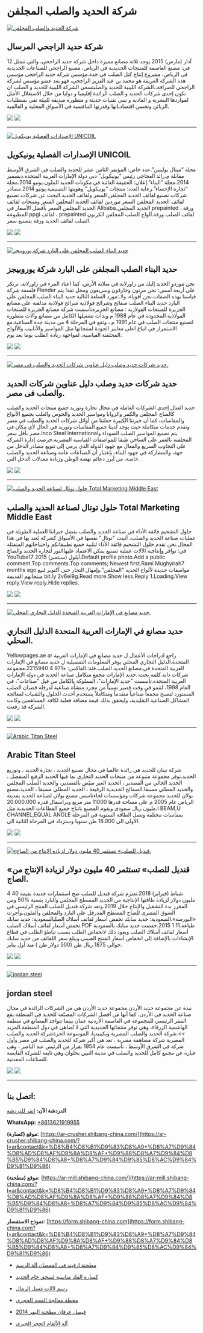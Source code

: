 # شركة الحديد والصلب المجلفن

<a href="https://swt.shibang-china.com/?l=ar&img&k=%D8%B4%D8%B1%D9%83%D8%A9+%D8%A7%D9%84%D8%AD%D8%AF%D9%8A%D8%AF+%D9%88%D8%A7%D9%84%D8%B5%D9%84%D8%A8+%D8%A7%D9%84%D9%85%D8%AC%D9%84%D9%81%D9%86" target="_blank">![شركة الحديد والصلب المجلفن](http://static.shibang-china.com/all-800x300/311.jpg)</a>

## شركة حديد الراجحي المرسال
12 آذار (مارس) 2015.يوجد ثلاثة مصانع مميزة داخل شركة حديد الراجحي، والتي تتمثل في: مصنع العاصمة للمنتجات الحديدية في الرياض، مصنع الراجحي للصناعات الحديدية في الرياض، مشروع إنتاج كتل الصلب في جدة.مؤسس شركة حديد الراجحي مؤسس هذه الشركة العريقة هو محمد بن عبد العزيز الراجحي، فهو يعد عضو مؤسس لشركة الراجحي للصرافة،.الشركة الليبية للحديد والصلبتسعى الشركة الليبية للحديد و الصلب ان تكون إحدى شركات الحديد و الصلب الرائدة إقليميا و دوليا من خلال الاستغلال الأمثل لمواردها البشرية و المادية و تبني تقنيات حديثة و متطورة صديقة للبيئة تفي بمتطلبات الزبائن وتحسن اقتصادياتها وقدرتها التنافسية في الأسواق المحلية و العالمية.


<a href="https://whatsapp.shibangsoft.com/WhatsApp.php" target="_blank" title="WhatsApp">![](http://static.shibang-china.com/icon/whatsapp.png)</a> <a href="https://swt.shibang-china.com/?l=ar&icon&k=%D8%B4%D8%B1%D9%83%D8%A9+%D8%A7%D9%84%D8%AD%D8%AF%D9%8A%D8%AF+%D9%88%D8%A7%D9%84%D8%B5%D9%84%D8%A8+%D8%A7%D9%84%D9%85%D8%AC%D9%84%D9%81%D9%86" target="_blank">![](http://static.shibang-china.com/icon/chat-ar.png)</a>

---

<a href="https://swt.shibang-china.com/?l=ar&img&k=%D8%B4%D8%B1%D9%83%D8%A9+%D8%A7%D9%84%D8%AD%D8%AF%D9%8A%D8%AF+%D9%88%D8%A7%D9%84%D8%B5%D9%84%D8%A8+%D8%A7%D9%84%D9%85%D8%AC%D9%84%D9%81%D9%86" target="_blank">![الإصدارات الفصلية يونيكويل UNICOIL](http://static.shibang-china.com/all-800x300/644.jpg)</a>

## الإصدارات الفصلية يونيكويل UNICOIL
مجلة “ميتال بوليتين”.عدد خاص: المؤتمر الثامن عشر للحديد والصلب في الشرق الأوسط مقابلة م.رائد العجاجي رئيس “يونيكويل” دبي دولة الإمارات العربية المتحدة.ديسمبر 2014.مجلة “البناء”.إعلان: الحقيقة الغائبة في مكونات الحديد الملون.يونيو 2014.مجلة “تجارة الإحساء”.رعاية العدد: منتجات “يونيكويل” وهويتها التصنيعية.يونيو 2014.مصادر شركات تصنيع لفائف الحديد المجلفن السعر ولفائف الحديد.البحث عن شركات تصنيع لفائف الحديد المجلفن السعر موردين لفائف الحديد المجلفن السعر ومنتجات لفائف الحديد المجلفن السعر بأفضل الأسعار في Alibaba.الحديد المجلفن prepainted ورقة ، المطبوعة ppgi لفائف ، prepainted لفائف الصلب ورقة.ألواح الصلب المجلفن الكربون الصلب لفائف الحديد ورقة بتصنيع سعر.


<a href="https://whatsapp.shibangsoft.com/WhatsApp.php" target="_blank" title="WhatsApp">![](http://static.shibang-china.com/icon/whatsapp.png)</a> <a href="https://swt.shibang-china.com/?l=ar&icon&k=%D8%B4%D8%B1%D9%83%D8%A9+%D8%A7%D9%84%D8%AD%D8%AF%D9%8A%D8%AF+%D9%88%D8%A7%D9%84%D8%B5%D9%84%D8%A8+%D8%A7%D9%84%D9%85%D8%AC%D9%84%D9%81%D9%86" target="_blank">![](http://static.shibang-china.com/icon/chat-ar.png)</a>

---

<a href="https://swt.shibang-china.com/?l=ar&img&k=%D8%B4%D8%B1%D9%83%D8%A9+%D8%A7%D9%84%D8%AD%D8%AF%D9%8A%D8%AF+%D9%88%D8%A7%D9%84%D8%B5%D9%84%D8%A8+%D8%A7%D9%84%D9%85%D8%AC%D9%84%D9%81%D9%86" target="_blank">![حديد البناء الصلب المجلفن على البارد شركة يوروبيجز](http://static.shibang-china.com/all-800x300/1505.jpg)</a>

## حديد البناء الصلب المجلفن على البارد شركة يوروبيجز
نحن موردو الحديد إليك من زاورلاند.في صلابة الأرض، كما اعتاد المرء في زاورلاند، ترتكز فلسفة شركة Flender على أربعة أسس: نحن مرنون وخارقون وسريعون ومحل ثقة! يتم قياسنا بهذه الصفات.نحن أقوياء، ولا.:مورد السلعة التالية حديد البناء الصلب المجلفن على البارد حديد البناء الصلب صفائح وشرائح فولاذية شرائح فولاذية مدلفنة على.مصانع الجزيرة للمنتجات الفولازية : مصانع الجزيرةتأسست شركة مصانع الجزيرة للمنتجات الفولاذية المحدودة في عام 1988 م وبدأت تشغيلها الكامل من مصانع وآلات متطورة لتصنيع منتجات الصلب في عام 1991 م ، وتقع في المرحلة 4 من مدينة جدة الصناعية.مع الاستمرار في اتباع اعلى معايير الجودة لمنتجاتها مثل المواسير والأنابيب والألواح المجلفنة القياسية، لمواجهة زيادة الطلب يوما بعد يوم.


<a href="https://whatsapp.shibangsoft.com/WhatsApp.php" target="_blank" title="WhatsApp">![](http://static.shibang-china.com/icon/whatsapp.png)</a> <a href="https://swt.shibang-china.com/?l=ar&icon&k=%D8%B4%D8%B1%D9%83%D8%A9+%D8%A7%D9%84%D8%AD%D8%AF%D9%8A%D8%AF+%D9%88%D8%A7%D9%84%D8%B5%D9%84%D8%A8+%D8%A7%D9%84%D9%85%D8%AC%D9%84%D9%81%D9%86" target="_blank">![](http://static.shibang-china.com/icon/chat-ar.png)</a>

---

<a href="https://swt.shibang-china.com/?l=ar&img&k=%D8%B4%D8%B1%D9%83%D8%A9+%D8%A7%D9%84%D8%AD%D8%AF%D9%8A%D8%AF+%D9%88%D8%A7%D9%84%D8%B5%D9%84%D8%A8+%D8%A7%D9%84%D9%85%D8%AC%D9%84%D9%81%D9%86" target="_blank">![حديد شركات حديد وصلب دليل عناوين شركات الحديد والصلب فى مصر.](http://static.shibang-china.com/all-800x300/1494.jpg)</a>

## حديد شركات حديد وصلب دليل عناوين شركات الحديد والصلب فى مصر.
حديد العتال إحدي الشركات العاملة في مجال تجارة وتوريد جميع منتجات الحديد والصلب كالصاج المجلفن والكمر والزوايا ومواسير الحديد والخوص والعلب بجميع الأنواع والمقاسات، كما أن خبرتنا الكبيرة جعلتنا من أوائل شركات الحديد والصلب في مصر ونقدم خدمات متكاملة حيث يوجد لدينا جميع المقاسات وتوريد في الحال لأي مكان في مصر بأقل سعر.Inco Steel Internationalيتم تصنيع المواسير الصلب السوداء و المجلفنة بالغمر على الساخن طبقا للمواصفات القياسية المصرية.حرصت إدارة الشركة على التجاوب السريع والفعال مع جهود الدولة الذي يرمي إلى تنويع مصادر الدخل من جهة، والمشاركة في جهود البناء، بإعتبار أن الصناعات عامة وصناعة الحديد والصلب خاصة، من أبرز دعائم نهضة الوطن وزيادة معدلات الدخل التي.


<a href="https://whatsapp.shibangsoft.com/WhatsApp.php" target="_blank" title="WhatsApp">![](http://static.shibang-china.com/icon/whatsapp.png)</a> <a href="https://swt.shibang-china.com/?l=ar&icon&k=%D8%B4%D8%B1%D9%83%D8%A9+%D8%A7%D9%84%D8%AD%D8%AF%D9%8A%D8%AF+%D9%88%D8%A7%D9%84%D8%B5%D9%84%D8%A8+%D8%A7%D9%84%D9%85%D8%AC%D9%84%D9%81%D9%86" target="_blank">![](http://static.shibang-china.com/icon/chat-ar.png)</a>

---

<a href="https://swt.shibang-china.com/?l=ar&img&k=%D8%B4%D8%B1%D9%83%D8%A9+%D8%A7%D9%84%D8%AD%D8%AF%D9%8A%D8%AF+%D9%88%D8%A7%D9%84%D8%B5%D9%84%D8%A8+%D8%A7%D9%84%D9%85%D8%AC%D9%84%D9%81%D9%86" target="_blank">![حلول توتال لصناعة الحديد والصلب Total Marketing Middle East](http://static.shibang-china.com/all-800x300/701.jpg)</a>

## حلول توتال لصناعة الحديد والصلب Total Marketing Middle East
حلول التشحيم فائقة الأداء في صناعة الحديد والصلب.بفضل خبراتنا العملية الطويلة في عمليات صناعة الحديد والصلب، أثبتت &quot;توتال&quot; نفسها في الأسواق كشركة يُعتد بها في هذا المجال.نحن نقدم حلول التشحيم فائقة الأداء لتلبية جميع تطبيقاتكم واحتياجاتهم المتمثلة في: توافر وإنتاجية الآلات عملية تصنيع يمكن الاعتماد عليهاالنور لتجارة الحديد والصاج YouTube17 أيلول (سبتمبر) 2015.Default profile photo.Add a public comment.Top comments.Top comments; Newest first.Rami Mughyirah7 months ago.مواصفات جديدة لألواح الحديد &quot;المجلفن&quot;.وإمهال التجار حتى أكتوبر لبيع منتجاتهم القديمة bit.ly 2v6ei9g﻿.Read more.Show less.Reply 1.Loading.View reply.View reply.Hide replies.


<a href="https://whatsapp.shibangsoft.com/WhatsApp.php" target="_blank" title="WhatsApp">![](http://static.shibang-china.com/icon/whatsapp.png)</a> <a href="https://swt.shibang-china.com/?l=ar&icon&k=%D8%B4%D8%B1%D9%83%D8%A9+%D8%A7%D9%84%D8%AD%D8%AF%D9%8A%D8%AF+%D9%88%D8%A7%D9%84%D8%B5%D9%84%D8%A8+%D8%A7%D9%84%D9%85%D8%AC%D9%84%D9%81%D9%86" target="_blank">![](http://static.shibang-china.com/icon/chat-ar.png)</a>

---

<a href="https://swt.shibang-china.com/?l=ar&img&k=%D8%B4%D8%B1%D9%83%D8%A9+%D8%A7%D9%84%D8%AD%D8%AF%D9%8A%D8%AF+%D9%88%D8%A7%D9%84%D8%B5%D9%84%D8%A8+%D8%A7%D9%84%D9%85%D8%AC%D9%84%D9%81%D9%86" target="_blank">![حديد مصانع في الإمارات العربية المتحدة الدليل التجاري المحلي.](http://static.shibang-china.com/all-800x300/1239.jpg)</a>

## حديد مصانع في الإمارات العربية المتحدة الدليل التجاري المحلي.
Yellowpages.ae ar راجع ادراجات الأعمال ل حديد مصانع في الإمارات العربية المتحدة.الدليل التجاري المحلي يوفر المعلومات التفصيلية ل حديد مصانع في الإمارات العربية المتحدة في.مصانع الحديد الصلب.فئة:.الفاكس: +971 4 2215940.مجموعة شركات دانة.كلمة بحث:.حديد الإمارات مجمع متكامل صناعة الحديد في دولة الإمارات العربية المتحدة.تأسست &quot;حديد الإمارات&quot;، المملوكة بالكامل من قبل &quot;صناعات&quot;، في العام 1998، لتنمو في وقت قصير نسبياً من مجرد منشأة صناعية لدرفلة قضبان الصلب المستورد لتصبح مجمعاً صناعياً متقدماً ومتكاملاً يستخدم أحدث الحلول والتقنيات لمعالجة المشاكل الصناعية التقليدية، وليحقق بذلك قيمة مضافة فعلية لكافة المساهمين.وكانت الشركة قد رفعت.


<a href="https://whatsapp.shibangsoft.com/WhatsApp.php" target="_blank" title="WhatsApp">![](http://static.shibang-china.com/icon/whatsapp.png)</a> <a href="https://swt.shibang-china.com/?l=ar&icon&k=%D8%B4%D8%B1%D9%83%D8%A9+%D8%A7%D9%84%D8%AD%D8%AF%D9%8A%D8%AF+%D9%88%D8%A7%D9%84%D8%B5%D9%84%D8%A8+%D8%A7%D9%84%D9%85%D8%AC%D9%84%D9%81%D9%86" target="_blank">![](http://static.shibang-china.com/icon/chat-ar.png)</a>

---

<a href="https://swt.shibang-china.com/?l=ar&img&k=%D8%B4%D8%B1%D9%83%D8%A9+%D8%A7%D9%84%D8%AD%D8%AF%D9%8A%D8%AF+%D9%88%D8%A7%D9%84%D8%B5%D9%84%D8%A8+%D8%A7%D9%84%D9%85%D8%AC%D9%84%D9%81%D9%86" target="_blank">![Arabic Titan Steel](http://static.shibang-china.com/all-800x300/72.jpg)</a>

## Arabic Titan Steel
شركة تيتان للحديد هي رائدة عالميا في مجال تصنيع الحديد ، تجارة الحديد ، وتوزيع الحديد.توفر مجموعة متنوعة من منتجات الحديد التجاري بما فيها الحديد الرفيع المنفصل ، الحديد الخالي من القصدير ، الحديد الغير مبيّض بالقصدير، والحديد الصلب المجلفن والحديد المطلي مسبقا.الصفائح الحديدية الرفيعة ، الحديد المطلي مسبقا ، الحديد.مصنع بولان للحديد مجموعة شركات ومؤسسات لحاءتاسس مصنع بولان لصناعة الحديد بمدينة الرياض عام 2005 م على مساحة قدرها 11000 متر مربع وبراسمال قدره 20.000.000 مليون ريال سعودى ويقوم المصنع بانتاج جميع القطاعات الحديدية مثل.I BEAM,U CHANNEL,EQUAL ANGLE بمقاسات مختلفة وتصل الطاقة السنوية فى المرحلة الاولى الى 18.000 طن سنويا وستزداد فى المرحاة الثانية الى.


<a href="https://whatsapp.shibangsoft.com/WhatsApp.php" target="_blank" title="WhatsApp">![](http://static.shibang-china.com/icon/whatsapp.png)</a> <a href="https://swt.shibang-china.com/?l=ar&icon&k=%D8%B4%D8%B1%D9%83%D8%A9+%D8%A7%D9%84%D8%AD%D8%AF%D9%8A%D8%AF+%D9%88%D8%A7%D9%84%D8%B5%D9%84%D8%A8+%D8%A7%D9%84%D9%85%D8%AC%D9%84%D9%81%D9%86" target="_blank">![](http://static.shibang-china.com/icon/chat-ar.png)</a>

---

<a href="https://swt.shibang-china.com/?l=ar&img&k=%D8%B4%D8%B1%D9%83%D8%A9+%D8%A7%D9%84%D8%AD%D8%AF%D9%8A%D8%AF+%D9%88%D8%A7%D9%84%D8%B5%D9%84%D8%A8+%D8%A7%D9%84%D9%85%D8%AC%D9%84%D9%81%D9%86" target="_blank">![«قنديل للصلب» تستثمر 40 مليون دولار لزيادة الإنتاج من الصاج.](http://static.shibang-china.com/all-800x300/376.jpg)</a>

## «قنديل للصلب» تستثمر 40 مليون دولار لزيادة الإنتاج من الصاج.
4 شباط (فبراير) 2018.تعتزم شركة قنديل للصلب ضخ استثمارات جديدة بقيمة 40 مليون دولار لزيادة طاقتها الإنتاجية من الحديد المسطح المجلفن والبارد بنسبة %50 ومن المقرر بدء التشغيل والإنتاج خلال 2019.وتعد شركة قنديل للصلب المنتج الرئيسى فى السوق المصرى للصاج المسطح المدرفل على البارد والمجلفن والملون.وأجرت «البورصة».السعودية: حديد سابك تخفض أسعار لفائف أسلاك الصلبالسعودية: حديد سابك تخفض أسعار لفائف أسلاك الصلب.PDF طباعة.11 1 2015.خفضت حديد سابك بالسعودية أسعار لفائف أسلاك الصلب ويعود ذلك لانخفاض الطلب بسبب تباطؤ الطلب في قطاع الإنشاءات بالإضافة إلى انخفاض أسعار المنتج الصيني.ويبلغ سعر اللفائف من حديد سابك حوالي 1875 ريال طن (500 دولار طن ) منذ أول يناير.


<a href="https://whatsapp.shibangsoft.com/WhatsApp.php" target="_blank" title="WhatsApp">![](http://static.shibang-china.com/icon/whatsapp.png)</a> <a href="https://swt.shibang-china.com/?l=ar&icon&k=%D8%B4%D8%B1%D9%83%D8%A9+%D8%A7%D9%84%D8%AD%D8%AF%D9%8A%D8%AF+%D9%88%D8%A7%D9%84%D8%B5%D9%84%D8%A8+%D8%A7%D9%84%D9%85%D8%AC%D9%84%D9%81%D9%86" target="_blank">![](http://static.shibang-china.com/icon/chat-ar.png)</a>

---

<a href="https://swt.shibang-china.com/?l=ar&img&k=%D8%B4%D8%B1%D9%83%D8%A9+%D8%A7%D9%84%D8%AD%D8%AF%D9%8A%D8%AF+%D9%88%D8%A7%D9%84%D8%B5%D9%84%D8%A8+%D8%A7%D9%84%D9%85%D8%AC%D9%84%D9%81%D9%86" target="_blank">![jordan steel](http://static.shibang-china.com/all-800x300/280.jpg)</a>

## jordan steel
نبذة عن مجموعة حديد الأردن.مجموعة حديد الأردن هي من الشركات الرائدة في مجال صناعة الحديد في الأردن، كما أنها من أفضل الشركات المصنّعة للحديد في المنطقة.يقع المقر الرئيسي للمجموعة في العاصمة الأردنية عمان بينما تتواجد المصانع في منطقة الهاشمية الزرقاء، وهي توفر منتجاتها الحديدية التي لا تُضاهى في دول المنطقة.المزيد &gt;&gt;.شركة الحديد والصلب المصرية ويكيبيديا، الموسوعة الحرةشركة الحديد والصلب المصرية شركة مساهمة مصرية ، تعد هي أكبر شركة للحديد والصلب في مصر وأول شركة في الشرق الأوسط ، تأسست عام 1954 بقرار من الرئيس عبد الناصر ، وهي عبارة عن مجمع كامل للحديد والصلب في مدينة التبين بحلوان.وهى تابعة للشركة القابضة للصناعات المعدنية.


<a href="https://whatsapp.shibangsoft.com/WhatsApp.php" target="_blank" title="WhatsApp">![](http://static.shibang-china.com/icon/whatsapp.png)</a> <a href="https://swt.shibang-china.com/?l=ar&icon&k=%D8%B4%D8%B1%D9%83%D8%A9+%D8%A7%D9%84%D8%AD%D8%AF%D9%8A%D8%AF+%D9%88%D8%A7%D9%84%D8%B5%D9%84%D8%A8+%D8%A7%D9%84%D9%85%D8%AC%D9%84%D9%81%D9%86" target="_blank">![](http://static.shibang-china.com/icon/chat-ar.png)</a>

---
## اتصل بنا:

**الدردشة الآن:** [انقر للدردشة](https://swt.shibang-china.com?l=ar&contact&k=%D8%B4%D8%B1%D9%83%D8%A9+%D8%A7%D9%84%D8%AD%D8%AF%D9%8A%D8%AF+%D9%88%D8%A7%D9%84%D8%B5%D9%84%D8%A8+%D8%A7%D9%84%D9%85%D8%AC%D9%84%D9%81%D9%86)

**WhatsApp:**  [+8613621919955](https://whatsapp.shibangsoft.com/WhatsApp.php)

**موقع (كسارة):** [https://ar-crusher.shibang-china.com/](https://ar-crusher.shibang-china.com/?l=ar&contact&k=%D8%B4%D8%B1%D9%83%D8%A9+%D8%A7%D9%84%D8%AD%D8%AF%D9%8A%D8%AF+%D9%88%D8%A7%D9%84%D8%B5%D9%84%D8%A8+%D8%A7%D9%84%D9%85%D8%AC%D9%84%D9%81%D9%86)

**موقع (مطحنة):** [https://ar-mill.shibang-china.com/](https://ar-mill.shibang-china.com/?l=ar&contact&k=%D8%B4%D8%B1%D9%83%D8%A9+%D8%A7%D9%84%D8%AD%D8%AF%D9%8A%D8%AF+%D9%88%D8%A7%D9%84%D8%B5%D9%84%D8%A8+%D8%A7%D9%84%D9%85%D8%AC%D9%84%D9%81%D9%86)

**نموذج الاستفسار:** [https://form.shibang-china.com](https://form.shibang-china.com?l=ar&contact&k=%D8%B4%D8%B1%D9%83%D8%A9+%D8%A7%D9%84%D8%AD%D8%AF%D9%8A%D8%AF+%D9%88%D8%A7%D9%84%D8%B5%D9%84%D8%A8+%D8%A7%D9%84%D9%85%D8%AC%D9%84%D9%81%D9%86)

* [مطحنة ارفيند في القمصان آلة الرسم](../29/%D9%85%D8%B7%D8%AD%D9%86%D8%A9%20%D8%A7%D8%B1%D9%81%D9%8A%D9%86%D8%AF%20%D9%81%D9%8A%20%D8%A7%D9%84%D9%82%D9%85%D8%B5%D8%A7%D9%86%20%D8%A2%D9%84%D8%A9%20%D8%A7%D9%84%D8%B1%D8%B3%D9%85.md)

* [كسارة الفك مناسبة لسحق خام الحديد](../27/%D9%83%D8%B3%D8%A7%D8%B1%D8%A9%20%D8%A7%D9%84%D9%81%D9%83%20%D9%85%D9%86%D8%A7%D8%B3%D8%A8%D8%A9%20%D9%84%D8%B3%D8%AD%D9%82%20%D8%AE%D8%A7%D9%85%20%D8%A7%D9%84%D8%AD%D8%AF%D9%8A%D8%AF.md)

* [رسم لآلات غسل الرمال](../28/%D8%B1%D8%B3%D9%85%20%D9%84%D8%A2%D9%84%D8%A7%D8%AA%20%D8%BA%D8%B3%D9%84%20%D8%A7%D9%84%D8%B1%D9%85%D8%A7%D9%84.md)

* [محطة معالجة الفحم الحجري](../26/%D9%85%D8%AD%D8%B7%D8%A9%20%D9%85%D8%B9%D8%A7%D9%84%D8%AC%D8%A9%20%D8%A7%D9%84%D9%81%D8%AD%D9%85%20%D8%A7%D9%84%D8%AD%D8%AC%D8%B1%D9%8A.md)

* [فيصل عرفان مطحنة البقر 2014](../26/%D9%81%D9%8A%D8%B5%D9%84%20%D8%B9%D8%B1%D9%81%D8%A7%D9%86%20%D9%85%D8%B7%D8%AD%D9%86%D8%A9%20%D8%A7%D9%84%D8%A8%D9%82%D8%B1%202014.md)

* [آلة الألغام الحجر الجيري](../26/%D8%A2%D9%84%D8%A9%20%D8%A7%D9%84%D8%A3%D9%84%D8%BA%D8%A7%D9%85%20%D8%A7%D9%84%D8%AD%D8%AC%D8%B1%20%D8%A7%D9%84%D8%AC%D9%8A%D8%B1%D9%8A.md)